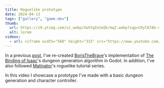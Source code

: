 ```yaml
---
title: Roguelike prototype
date: 2024-04-13
tags: ["gallery", "game-dev"]
thumb:
  url: https://i9.ytimg.com/vi_webp/XwVtgIe1eQk/mq2.webp?sqp=CKyl67AG-oaymwEmCMACELQB8quKqQMa8AEB-AHOBYAC4AOKAgwIABABGFEgRShyMA8=&rs=AOn4CLDU2pBWeRmZvNAVL698uD4WPlWo3Q
  alt: lorem
videos:
  - url: <iframe width="560" height="315" src="https://www.youtube.com/embed/XwVtgIe1eQk?si=d_DrgQC7KGKicXF3" title="YouTube video player" frameborder="0" allow="accelerometer; autoplay; clipboard-write; encrypted-media; gyroscope; picture-in-picture; web-share" referrerpolicy="strict-origin-when-cross-origin" allowfullscreen></iframe>
---
```


In a previous [post](/gallery/2023-11-28-procedural-dungeon-generation/), I've re-created [BorisTheBrave](https://www.boristhebrave.com/2020/09/12/dungeon-generation-in-binding-of-isaac/)'s implementation of [The Binding of Isaac](https://store.steampowered.com/app/113200/The_Binding_of_Isaac/)'s dungeon generation algorithm in Godot. In addition, I've also followed [Matinator](https://www.youtube.com/watch?v=axMNUTmFEDA&list=PL2-ArCpIQtjELkyLKec8BaVVCeunuHSK9)'s roguelike tutorial series.

In this video I showcase a prototype I've made with a basic dungeon generation and character controller.
